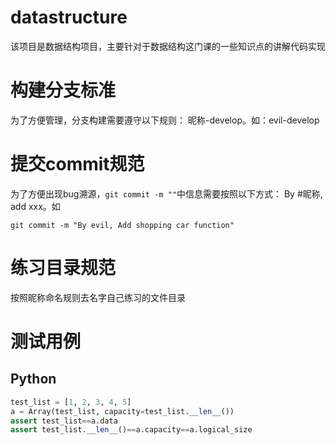 # datastructure
该项目是数据结构项目，主要针对于数据结构这门课的一些知识点的讲解代码实现
# 构建分支标准
为了方便管理，分支构建需要遵守以下规则：
昵称-develop。如：evil-develop

# 提交commit规范
为了方便出现bug溯源，`git commit -m ""`中信息需要按照以下方式：
By #昵称, add xxx。如
```shell
git commit -m "By evil, Add shopping car function"
```

# 练习目录规范
按照昵称命名规则去名字自己练习的文件目录

# 测试用例
## Python
```python
test_list = [1, 2, 3, 4, 5]
a = Array(test_list, capacity=test_list.__len__())
assert test_list==a.data
assert test_list.__len__()==a.capacity==a.logical_size
```
